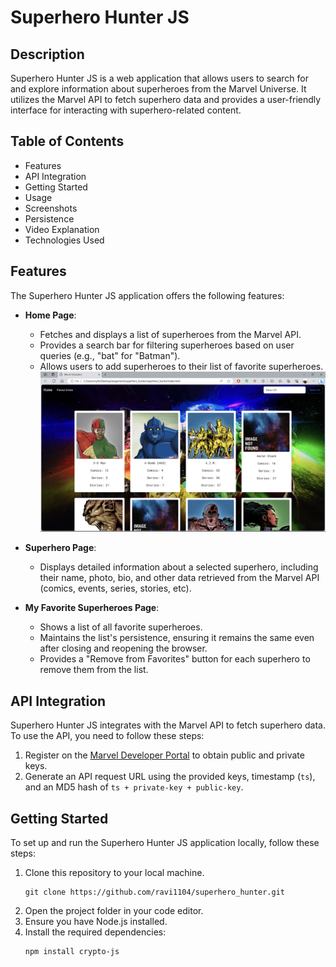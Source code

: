 # Superhero Hunter JS

## Description
Superhero Hunter JS is a web application that allows users to search for and explore information about superheroes from the Marvel Universe. It utilizes the Marvel API to fetch superhero data and provides a user-friendly interface for interacting with superhero-related content.

## Table of Contents
- Features
- API Integration
- Getting Started
- Usage
- Screenshots
- Persistence
- Video Explanation
- Technologies Used

## Features
The Superhero Hunter JS application offers the following features:

- **Home Page**:
  - Fetches and displays a list of superheroes from the Marvel API.
  - Provides a search bar for filtering superheroes based on user queries (e.g., "bat" for "Batman").
  - Allows users to add superheroes to their list of favorite superheroes.
![Home Page](Screenshot105.png)
- **Superhero Page**:
  - Displays detailed information about a selected superhero, including their name, photo, bio, and other data retrieved from the Marvel API (comics, events, series, stories, etc).

- **My Favorite Superheroes Page**:
  - Shows a list of all favorite superheroes.
  - Maintains the list's persistence, ensuring it remains the same even after closing and reopening the browser.
  - Provides a "Remove from Favorites" button for each superhero to remove them from the list.

## API Integration
Superhero Hunter JS integrates with the Marvel API to fetch superhero data. To use the API, you need to follow these steps:
1. Register on the [Marvel Developer Portal](https://developer.marvel.com/signup) to obtain public and private keys.
2. Generate an API request URL using the provided keys, timestamp (`ts`), and an MD5 hash of `ts + private-key + public-key`.

## Getting Started
To set up and run the Superhero Hunter JS application locally, follow these steps:
1. Clone this repository to your local machine.
   ```shell
   git clone https://github.com/ravi1104/superhero_hunter.git
3. Open the project folder in your code editor.
4. Ensure you have Node.js installed.
5. Install the required dependencies:
   ```shell
   npm install crypto-js
